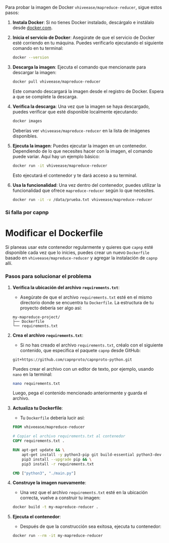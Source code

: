 Para probar la imagen de Docker `vhiveease/mapreduce-reducer`, sigue estos pasos:

1. **Instala Docker**: Si no tienes Docker instalado, descárgalo e instálalo desde [docker.com](https://www.docker.com/get-started).

2. **Inicia el servicio de Docker**: Asegúrate de que el servicio de Docker esté corriendo en tu máquina. Puedes verificarlo ejecutando el siguiente comando en tu terminal:

   ```bash
   docker --version
   ```

3. **Descarga la imagen**: Ejecuta el comando que mencionaste para descargar la imagen:

   ```bash
   docker pull vhiveease/mapreduce-reducer
   ```

   Este comando descargará la imagen desde el registro de Docker. Espera a que se complete la descarga.

4. **Verifica la descarga**: Una vez que la imagen se haya descargado, puedes verificar que esté disponible localmente ejecutando:

   ```bash
   docker images
   ```

   Deberías ver `vhiveease/mapreduce-reducer` en la lista de imágenes disponibles.

5. **Ejecuta la imagen**: Puedes ejecutar la imagen en un contenedor. Dependiendo de lo que necesites hacer con la imagen, el comando puede variar. Aquí hay un ejemplo básico:

   ```bash
   docker run -it vhiveease/mapreduce-reducer
   ```

   Esto ejecutará el contenedor y te dará acceso a su terminal.

6. **Usa la funcionalidad**: Una vez dentro del contenedor, puedes utilizar la funcionalidad que ofrece `mapreduce-reducer` según lo que necesites.
    ```bash
    docker run -it -v /data/prueba.txt vhiveease/mapreduce-reducer
    ```




### Si falla por capnp 
# Modificar el Dockerfile

Si planeas usar este contenedor regularmente y quieres que `capnp` esté disponible cada vez que lo inicies, puedes crear un nuevo `Dockerfile` basado en `vhiveease/mapreduce-reducer` y agregar la instalación de `capnp` allí.

### Pasos para solucionar el problema

1. **Verifica la ubicación del archivo `requirements.txt`**:
   - Asegúrate de que el archivo `requirements.txt` esté en el mismo directorio donde se encuentra tu `Dockerfile`. La estructura de tu proyecto debería ser algo así:

   ```
   my-mapreduce-project/
   ├── Dockerfile
   └── requirements.txt
   ```

2. **Crea el archivo `requirements.txt`**:
   - Si no has creado el archivo `requirements.txt`, créalo con el siguiente contenido, que especifica el paquete `capnp` desde GitHub:

   ```plaintext
   git+https://github.com/capnproto/capnproto-python.git
   ```

   Puedes crear el archivo con un editor de texto, por ejemplo, usando `nano` en la terminal:

   ```bash
   nano requirements.txt
   ```

   Luego, pega el contenido mencionado anteriormente y guarda el archivo.

3. **Actualiza tu Dockerfile**:
   - Tu `Dockerfile` debería lucir así:

   ```Dockerfile
   FROM vhiveease/mapreduce-reducer

   # Copiar el archivo requirements.txt al contenedor
   COPY requirements.txt .

   RUN apt-get update && \
       apt-get install -y python3-pip git build-essential python3-dev && \
       pip3 install --upgrade pip && \
       pip3 install -r requirements.txt

   CMD ["python3", "./main.py"]
   ```

4. **Construye la imagen nuevamente**:
   - Una vez que el archivo `requirements.txt` esté en la ubicación correcta, vuelve a construir tu imagen:

   ```bash
   docker build -t my-mapreduce-reducer .
   ```

5. **Ejecuta el contenedor**:
   - Después de que la construcción sea exitosa, ejecuta tu contenedor:

   ```bash
   docker run --rm -it my-mapreduce-reducer
   ```
